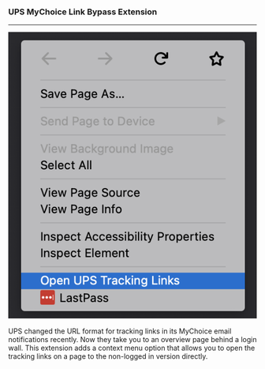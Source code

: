 ### UPS MyChoice Link Bypass Extension 
------------
 ![Context Menu Preview](preview.png)

UPS changed the URL format for tracking links in its MyChoice email notifications recently. Now they take you to an overview page behind a login wall. This extension adds a context menu option that allows you to open the tracking links on a page to the non-logged in version directly.

